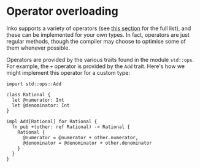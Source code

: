 # Operator overloading

Inko supports a variety of operators (see [this
section](../getting-started/syntax.md#binary-expressions) for the full list),
and these can be implemented for your own types. In fact, operators are just
regular methods, though the compiler may choose to optimise some of them
whenever possible.

Operators are provided by the various traits found in the module `std::ops`. For
example, the `+` operator is provided by the `Add` trait. Here's how we might
implement this operator for a custom type:

```inko
import std::ops::Add

class Rational {
  let @numerator: Int
  let @denominator: Int
}

impl Add[Rational] for Rational {
  fn pub +(other: ref Rational) -> Rational {
    Rational {
      @numerator = @numerator + other.numerator,
      @denominator = @denominator + other.denominator
    }
  }
}
```
